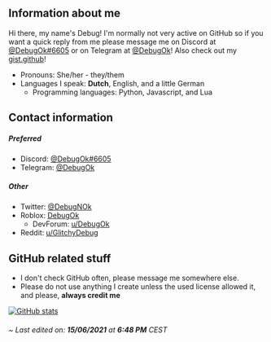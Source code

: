 ## Information about me
Hi there, my name's Debug! I'm normally not very active on GitHub so if you want a quick reply from me please message me on Discord at [@DebugOk#6605](https://discordapp.com/users/282227463642415104) or on Telegram at [@DebugOk](https://t.me/DebugOk)! Also check out my [gist.github](https://gist.github.com/DebugOk)!

* Pronouns: She/her - they/them
* Languages I speak: __Dutch__, English, and a little German
  * Programming languages: Python, Javascript, and Lua
## Contact information
##### Preferred
* Discord: [@DebugOk#6605](https://discordapp.com/users/282227463642415104)
* Telegram: [@DebugOk](https://t.me/DebugOk)
##### Other
* Twitter: [@DebugNOk](https://twitter.com/DebugNOk)
* Roblox: [DebugOk](https://www.roblox.com/users/1618273159/profile)
  * DevForum: [u/DebugOk](https://devforum.roblox.com/u/DebugOk/)
* Reddit: [u/GlitchyDebug](https://www.reddit.com/user/GlitchyDebug)
## GitHub related stuff
* I don't check GitHub often, please message me somewhere else.
* Please do not use anything I create unless the used license allowed it, and please, **__always credit me__**

[![GitHub stats](https://github-readme-stats.vercel.app/api?username=DebugOk)](https://github.com/anuraghazra/github-readme-stats)

###### ~ Last edited on: **15/06/2021** at **6:48 PM** CEST
